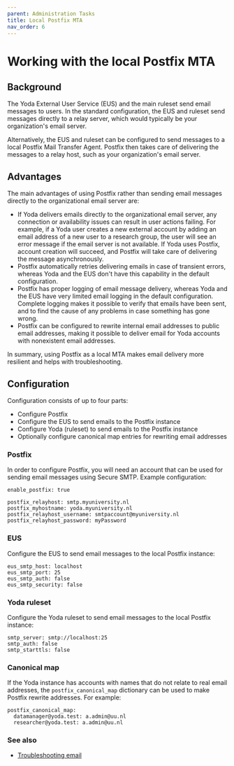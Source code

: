 ```yaml
---
parent: Administration Tasks
title: Local Postfix MTA
nav_order: 6
---
```

# Working with the local Postfix MTA

## Background

The Yoda External User Service (EUS) and the main ruleset send email messages to users. In the standard
configuration, the EUS and ruleset send messages directly to a relay server, which would typically
be your organization's email server.

Alternatively, the EUS and ruleset can be configured to send messages to a local Postfix Mail Transfer
Agent. Postfix then takes care of delivering the messages to a relay host, such as your organization's
email server.

## Advantages

The main advantages of using Postfix rather than sending email messages directly to the organizational
email server are:
* If Yoda delivers emails directly to the organizational email server, any connection or availability issues
  can result in user actions failing. For example, if a Yoda user creates a new external account by adding
  an email address of a new user to a research group, the user will see an error message if the email server
  is not available. If Yoda uses Postfix, account creation will succeed, and Postfix will take care of delivering
  the message asynchronously.
* Postfix automatically retries delivering emails in case of transient errors, whereas Yoda and the EUS don't
  have this capability in the default configuration.
* Postfix has proper logging of email message delivery, whereas Yoda and the EUS have very limited email logging
  in the default configuration. Complete logging makes it possible to verify that emails have been sent, and
  to find the cause of any problems in case something has gone wrong.
* Postfix can be configured to rewrite internal email addresses to public email addresses, making it possible
  to deliver email for Yoda accounts with nonexistent email addresses.

In summary, using Postfix as a local MTA makes email delivery more resilient and helps with troubleshooting.

## Configuration

Configuration consists of up to four parts:
* Configure Postfix
* Configure the EUS to send emails to the Postfix instance
* Configure Yoda (ruleset) to send emails to the Postfix instance
* Optionally configure canonical map entries for rewriting email addresses

### Postfix

In order to configure Postfix, you will need an account that can be used for sending email messages using
Secure SMTP. Example configuration:

```
enable_postfix: true

postfix_relayhost: smtp.myuniversity.nl
postfix_myhostname: yoda.myuniversity.nl
postfix_relayhost_username: smtpaccount@myuniversity.nl
postfix_relayhost_password: myPassword
```

### EUS

Configure the EUS to send email messages to the local Postfix instance:

```
eus_smtp_host: localhost
eus_smtp_port: 25
eus_smtp_auth: false
eus_smtp_security: false
```

### Yoda ruleset

Configure the Yoda ruleset to send email messages to the local Postfix instance:

```
smtp_server: smtp://localhost:25
smtp_auth: false
smtp_starttls: false
```

### Canonical map

If the Yoda instance has accounts with names that do not relate to real email addresses,
the `postfix_canonical_map` dictionary can be used to make Postfix rewrite addresses.
For example:

```
postfix_canonical_map:
  datamanager@yoda.test: a.admin@uu.nl
  researcher@yoda.test: a.admin@uu.nl
```

### See also

* [Troubleshooting email](troubleshooting-email.md)
